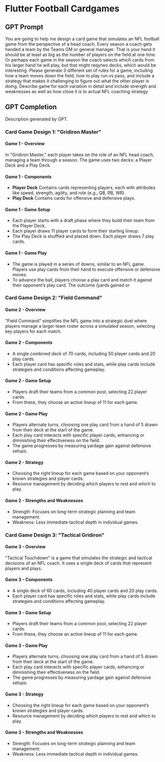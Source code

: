 # Flutter Football Cardgames

## GPT Prompt

You are going to help me design a card game that simulates an NFL football game from the perspective of a head coach. Every season a coach gets handed a team by the Teams GM or general manager. That is your hand it should be at least as big as the number of players on the field at one time. Or perhaps each game in the season the coach selects which cards from his larger hand he will play, but that might reqytwo decks, which would be interesting. Please generate 3 different set of rules for a game, including how a team moves down the field, how to play run vs pass, and include a strategy that makes it challenging to figure out what the other player is doing. Describe game for each variation in detail and include strength and weaknesses as well as how close it is to actual NFL coaching strategy 

## GPT Completion

Description generated by GPT.

### Card Game Design 1: "Gridiron Master"

#### Game 1 - Overview

In "Gridiron Master," each player takes on the role of an NFL head coach, managing a team through a season. The game uses two decks: a Player Deck and a Play Deck.

#### Game 1 - Components

- **Player Deck** Contains cards representing players, each with attributes like speed, strength, agility, and role (e.g., QB, RB, WR).
- **Play Deck** Contains cards for offensive and defensive plays.

#### Game 1 - Game Setup

- Each player starts with a draft phase where they build their team from the Player Deck.
- Each player draws 11 player cards to form their starting lineup.
- The Play Deck is shuffled and placed down. Each player draws 7 play cards.

#### Game 1 - Game Play

- The game is played in a series of downs, similar to an NFL game. Players use play cards from their hand to execute offensive or defensive moves.
- To advance the ball, players choose a play card and match it against their opponent’s play card. The outcome (yards gained or 

### Card Game Design 2: "Field Command"

#### Game 2 - Overview

"Field Command" simplifies the NFL game into a strategic duel where players manage a larger team roster across a simulated season, selecting key players for each match.

#### Game 2 - Components

- A single combined deck of 70 cards, including 50 player cards and 20 play cards.
- Each player card has specific roles and stats, while play cards include strategies and conditions affecting gameplay.

#### Game 2 - Game Setup

- Players draft their teams from a common pool, selecting 22 player cards.
- From these, they choose an active lineup of 11 for each game.

#### Game 2 - Game Play

- Players alternate turns, choosing one play card from a hand of 5 drawn from their deck at the start of the game.
- Each play card interacts with specific player cards, enhancing or diminishing their effectiveness on the field.
- The game progresses by measuring yardage gain against defensive setups.

#### Game 2 - Strategy

- Choosing the right lineup for each game based on your opponent’s known strategies and player cards.
- Resource management by deciding which players to rest and which to play.

#### Game 2 - Strengths and Weaknesses

- Strength: Focuses on long-term strategic planning and team management.
- Weakness: Less immediate tactical depth in individual games.

### Card Game Design 3: "Tactical Gridiron"

#### Game 3 - Overview

"Tactical Touchdown" is a game that simulates the strategic and tactical decisions of an NFL coach. It uses a single deck of cards that represent players and plays.

#### Game 3 - Components

- A single deck of 60 cards, including 40 player cards and 20 play cards.
- Each player card has specific roles and stats, while play cards include strategies and conditions affecting gameplay.

#### Game 3 - Game Setup

- Players draft their teams from a common pool, selecting 22 player cards.
- From these, they choose an active lineup of 11 for each game.

#### Game 3 - Game Play

- Players alternate turns, choosing one play card from a hand of 5 drawn from their deck at the start of the game.
- Each play card interacts with specific player cards, enhancing or diminishing their effectiveness on the field.
- The game progresses by measuring yardage gain against defensive setups.

#### Game 3 - Strategy

- Choosing the right lineup for each game based on your opponent’s known strategies and player cards.
- Resource management by deciding which players to rest and which to play.

#### Game 3 - Strengths and Weaknesses

- Strength: Focuses on long-term strategic planning and team management.
- Weakness: Less immediate tactical depth in individual games.
  
